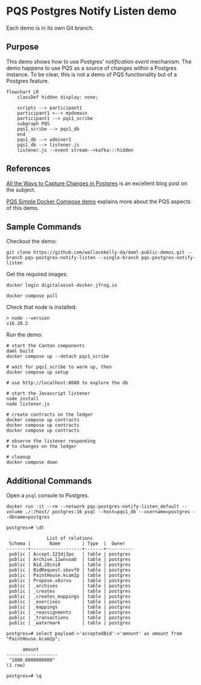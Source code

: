 # PQS Postgres Notify Listen demo

Each demo is in its own Git branch.

## Purpose

This demo shows how to use Postgres' _notification event_ mechanism.
The demo happens to use PQS as a source of changes
within a Postgres instance.
To be clear, this is not a demo of PQS functionality but
of a Postgres feature.


```mermaid
flowchart LR
    classDef hidden display: none;

    scripts --> participant1
    participant1 <--> mydomain
    participant1 --> pqs1_scribe
    subgraph PQS
    pqs1_scribe --> pqs1_db
    end
    pqs1_db --> adminer1
    pqs1_db --> listener.js
    listener.js --event stream-->kafka:::hidden
```

## References

[All the Ways to Capture Changes in Postgres](https://blog.sequin.io/all-the-ways-to-capture-changes-in-postgres/) is an excellent blog post on the subject.

[PQS Simple Docker Compose demo](https://github.com/wallacekelly-da/daml-public-demos/tree/pqs-simple-docker-compose) explains more about the PQS aspects of this demo.

## Sample Commands

Checkout the demo:

```
git clone https://github.com/wallacekelly-da/daml-public-demos.git --branch pqs-postgres-notify-listen --single-branch pqs-postgres-notify-listen
```

Get the required images:

```
docker login digitalasset-docker.jfrog.io

docker compose pull
```

Check that node is installed:

```
> node --version
v16.20.2
```

Run the demo:

```
# start the Canton components
daml build
docker compose up --detach pqs1_scribe

# wait for pqs1_scribe to warm up, then
docker compose up setup

# use http://localhost:8080 to explore the db

# start the Javascript listener
node install
node listener.js

# create contracts on the ledger
docker compose up contracts
docker compose up contracts
docker compose up contracts

# observe the listener responding
# to changes on the ledger

# cleanup
docker compose down
```

## Additional Commands

Open a `psql` console to Postgres.

```
docker run -it --rm --network pqs-postgres-notify-listen_default --volume ./:/host/ postgres:16 psql --host=pqs1_db --username=postgres --dbname=postgres
```

```
postgres=# \dt

               List of relations
 Schema |       Name        | Type  |  Owner
--------+-------------------+-------+----------
 public | Accept.123dj3po   | table | postgres
 public | Archive.11wnvoab  | table | postgres
 public | Bid.20ini8        | table | postgres
 public | BidRequest.sbovf0 | table | postgres
 public | PaintHouse.kcam2p | table | postgres
 public | Propose.x0zrvu    | table | postgres
 public | _archives         | table | postgres
 public | _creates          | table | postgres
 public | _creates_mappings | table | postgres
 public | _exercises        | table | postgres
 public | _mappings         | table | postgres
 public | _reassignments    | table | postgres
 public | _transactions     | table | postgres
 public | _watermark        | table | postgres
```

```
postgres=# select payload->'acceptedBid'->'amount' as amount from "PaintHouse.kcam2p";

      amount
-------------------
 "1000.0000000000"
(1 row)
```

```
postgres=# \q
```
